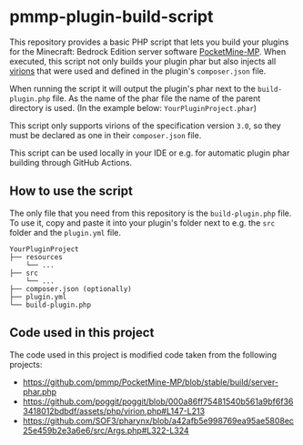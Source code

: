 # pmmp-plugin-build-script

This repository provides a basic PHP script that lets you build your plugins for the Minecraft: Bedrock Edition server software [PocketMine-MP](https://github.com/pmmp/PocketMine-MP).
When executed, this script not only builds your plugin phar but also injects all [virions](https://github.com/poggit/support/blob/master/virion.md) that were used and defined in the plugin's `composer.json` file.

When running the script it will output the plugin's phar next to the `build-plugin.php` file.
As the name of the phar file the name of the parent directory is used. (In the example below: `YourPluginProject.phar`)

This script only supports virions of the specification version `3.0`, so they must be declared as one in their `composer.json` file.

This script can be used locally in your IDE or e.g. for automatic plugin phar building through GitHub Actions.

## How to use the script
The only file that you need from this repository is the `build-plugin.php` file.
To use it, copy and paste it into your plugin's folder next to e.g. the `src` folder and the `plugin.yml` file.
```
YourPluginProject
├── resources
    └── ...
├── src
    └── ...
├── composer.json (optionally)
├── plugin.yml
└── build-plugin.php
```

## Code used in this project
The code used in this project is modified code taken from the following projects:
- https://github.com/pmmp/PocketMine-MP/blob/stable/build/server-phar.php
- https://github.com/poggit/poggit/blob/000a86ff75481540b561a9bf6f363418012bdbdf/assets/php/virion.php#L147-L213
- https://github.com/SOF3/pharynx/blob/a42afb5e998769ea95ae5808ec25e459b2e3a6e6/src/Args.php#L322-L324